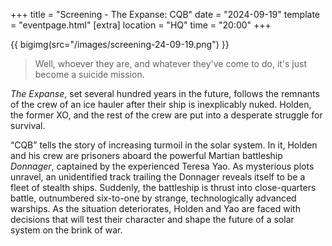 +++
title = "Screening - The Expanse: CQB"
date = "2024-09-19"
template = "eventpage.html"
[extra]
location = "HQ"
time = "20:00"
+++

{{ bigimg(src="/images/screening-24-09-19.png") }}

<blockquote>Well, whoever they are, and whatever they've come to do, it's just become a suicide mission.</blockquote>

*The Expanse*, set several hundred years in the future, follows the remnants of the crew of an ice hauler after their ship is inexplicably nuked.
Holden, the former XO, and the rest of the crew are put into a desperate struggle for survival.

<q>CQB</q> tells the story of increasing turmoil in the solar system.
In it, Holden and his crew are prisoners aboard the powerful Martian battleship *Donnager*, captained by the experienced Teresa Yao.
As mysterious plots unravel, an unidentified track trailing the Donnager reveals itself to be a fleet of stealth ships.
Suddenly, the battleship is thrust into close-quarters battle, outnumbered six-to-one by strange, technologically advanced warships.
As the situation deteriorates, Holden and Yao are faced with decisions that will test their character and shape the future of a solar system on the brink of war.
